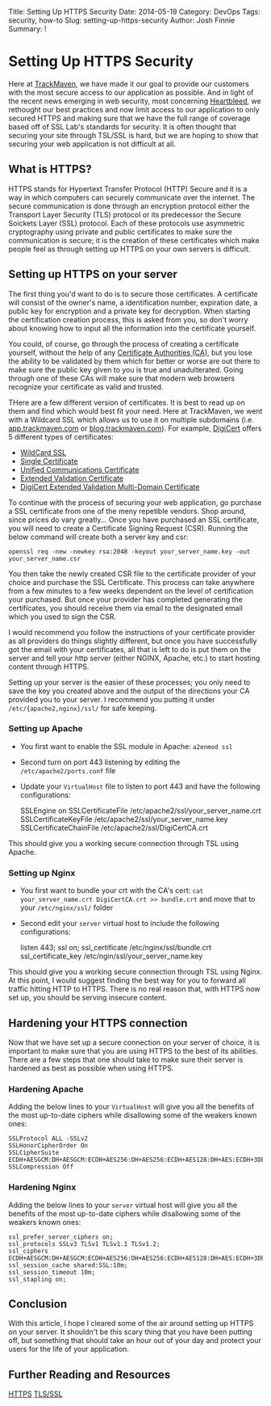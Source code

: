 Title: Setting Up HTTPS Security
Date: 2014-05-19
Category: DevOps
Tags: security, how-to
Slug: setting-up-https-security
Author: Josh Finnie
Summary: !

# Setting Up HTTPS Security

Here at [TrackMaven](http://trackmaven.com), we have made it our goal to provide our customers with the most secure access to our application as possible. And in light of the recent news emerging in web security, most concerning [Heartbleed](http://heartbleed.com/), we rethought our best practices and now limit access to our application to only secured HTTPS and making sure that we have the full range of coverage based off of SSL Lab's standards for security. It is often thought that securing your site through TSL/SSL is hard, but we are hoping to show that securing your web application is not difficult at all.

## What is HTTPS?

HTTPS stands for Hypertext Transfer Protocol (HTTP) Secure and it is a way in which computers can securely communicate over the internet. The secure communication is done through an encryption protocol either the Transport Layer Security (TLS) protocol or its predecessor the Secure Soickets Layer (SSL) protocol. Each of these protocols use asymmetric cryptography using private and public certificates to make sure the communication is secure; it is the creation of these certificates which make people feel as through setting up HTTPS on your own servers is difficult.

## Setting up HTTPS on your server

The first thing you'd want to do is to secure those certificates. A certificate will consist of the owner's name, a identification number, expiration date, a public key for encryption and a private key for decryption. When starting the certification creation process, this is asked from you, so don't worry about knowing how to input all the information into the certificate yourself.

You could, of course, go through the process of creating a certificate yourself, without the help of any [Certificate Authorities (CA)](http://www.sslshopper.com/certificate-authority-reviews.html), but you lose the ability to be validated by them which for better or worse are out there to make sure the public key given to you is true and unadulterated. Going through one of these CAs will make sure that modern web browsers recognize your certificate as valid and trusted.

THere are a few different version of certificates. It is best to read up on them and find which would best fit your need. Here at TrackMaven, we went with a Wildcard SSL which allows us to use it on multiple subdomains (i.e. [app.trackmaven.com](https://app.trackmaven.com) or [blog.trackmaven.com](http://blog.trackmaven.com)). For example, [DigiCert](https://www.digicert.com/) offers 5 different types of certificates:

* [WildCard SSL](https://www.digicert.com/wildcard-ssl-certificates.htm)
* [Single Certificate](https://www.digicert.com/ssl-certificate.htm)
* [Unified Communications Certificate](https://www.digicert.com/unified-communications-ssl-tls.htm)
* [Extended Validation Certificate](https://www.digicert.com/ev-ssl-certification.htm)
* [DigiCert Extended Validation Multi-Domain Certificate](http://www.digicert.com/ev-multi-domain-ssl.htm)

To continue with the process of securing your web application, go purchase a SSL certificate from one of the meny repetible vendors. Shop around, since prices do vary greatly... Once you have purchased an SSL certificate, you will need to create a Certificate Signing Request (CSR). Running the below command will create both a server key and csr:

    openssl req -new -newkey rsa:2048 -keyout your_server_name.key -out your_server_name.csr

You then take the newly created CSR file to the certificate provider of your choice and purchase the SSL Certificate. This process can take anywhere from a few minutes to a few weeks dependent on the level of certification your purchased. But once your provider has completed generating the certificates, you should receive them via email to the designated email which you used to sign the CSR.

I would recommend you follow the instructions of your certificate provider as all providers do things slightly different, but once you have successfully got the email with your certificates, all that is left to do is put them on the server and tell your http server (either NGINX, Apache, etc.) to start hosting content through HTTPS.

Setting up your server is the easier of these processes; you only need to save the key you created above and the output of the directions your CA provided you to your server. I recommend you putting it under `/etc/{apache2,nginx}/ssl/` for safe keeping.

### Setting up Apache

* You first want to enable the SSL module in Apache: `a2enmod ssl`
* Second turn on port 443 listening by editing the `/etc/apache2/ports.conf` file
* Update your `VirtualHost` file to listen to port 443 and have the following configurations:

    SSLEngine on
    SSLCertificateFile /etc/apache2/ssl/your_server_name.crt
    SSLCertificateKeyFile /etc/apache2/ssl/your_server_name.key
    SSLCertificateChainFile /etc/apache2/ssl/DigiCertCA.crt

This should give you a working secure connection through TSL using Apache.

### Setting up Nginx

* You first want to bundle your crt with the CA's cert: `cat your_server_name.crt DigiCertCA.crt >> bundle.crt` and move that to your `/etc/nginx/ssl/` folder
* Second edit your `server` virtual host to include the following configurations:

    listen 443;
    ssl on;
    ssl_certificate /etc/nginx/ssl/bundle.crt
    ssl_certificate_key /etc/ngin/ssl/your_server_name.key

This should give you a working secure connection through TSL using Nginx. At this point, I would suggest finding the best way for you to forward all traffic hitting HTTP to HTTPS. There is no real reason that, with HTTPS now set up, you should be serving insecure content.

## Hardening your HTTPS connection

Now that we have set up a secure connection on your server of choice, it is important to make sure that you are using HTTPS to the best of its abilities. There are a few steps that one should take to make sure their server is hardened as best as possible when using HTTPS.

### Hardening Apache

Adding the below lines to your `VirtualHost` will give you all the benefits of the most up-to-date ciphers while disallowing some of the weakers known ones:

    SSLProtocol ALL -SSLv2
    SSLHonorCipherOrder On
    SSLCipherSuite ECDH+AESGCM:DH+AESGCM:ECDH+AES256:DH+AES256:ECDH+AES128:DH+AES:ECDH+3DES:DH+3DES:RSA+AESGCM:RSA+AES:RSA+3DES:!aNULL:!MD5:!DSS
    SSLCompression Off

### Hardening Nginx

Adding the below lines to your `server` virtual host will give you all the benefits of the most up-to-date ciphers while disallowing some of the weakers known ones:

    ssl_prefer_server_ciphers on;
    ssl_protocols SSLv3 TLSv1 TLSv1.1 TLSv1.2;
    ssl_ciphers ECDH+AESGCM:DH+AESGCM:ECDH+AES256:DH+AES256:ECDH+AES128:DH+AES:ECDH+3DES:DH+3DES:RSA+AESGCM:RSA+AES:RSA+3DES:!aNULL:!MD5:!DSS:!AES256;
    ssl_session_cache shared:SSL:10m;
    ssl_session_timeout 10m;
    ssl_stapling on;

## Conclusion

With this article, I hope I cleared some of the air around setting up HTTPS on your server. It shouldn't be this scary thing that you have been putting off, but something that should take an hour out of your day and protect your users for the life of your application. 

## Further Reading and Resources

[HTTPS](http://en.wikipedia.org/wiki/HTTP_Secure)
[TLS/SSL](http://en.wikipedia.org/wiki/Transport_Layer_Security)
